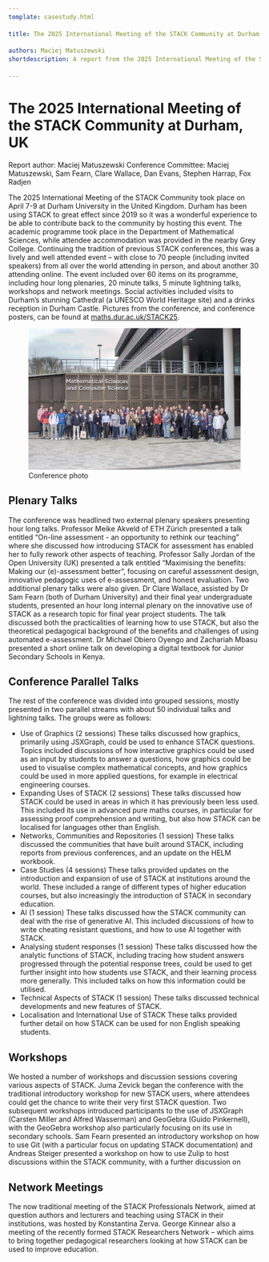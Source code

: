 ```yaml
---
template: casestudy.html

title: The 2025 International Meeting of the STACK Community at Durham, UKs

authors: Maciej Matuszewski
shortdescription: A report from the 2025 International Meeting of the STACK Conference. 

---
```


# The 2025 International Meeting of the STACK Community at Durham, UK

Report author: Maciej Matuszewski
Conference Committee: Maciej Matuszewski, Sam Fearn, Clare Wallace, Dan Evans, Stephen Harrap, Fox Radjen

The 2025 International Meeting of the STACK Community took place on April 7-9 at Durham University in the United Kingdom. Durham has been using STACK to great effect since 2019 so it was a wonderful experience to be able to contribute back to the community by hosting this event. The academic programme took place in the Department of Mathematical Sciences, while attendee accommodation was provided in the nearby Grey College.
Continuing the tradition of previous STACK conferences, this was a lively and well attended event – with close to 70 people (including invited speakers) from all over the world attending in person, and about another 30 attending online. The event included over 60 items on its programme, including hour long plenaries, 20 minute talks, 5 minute lightning talks, workshops and network meetings.
Social activities included visits to Durham’s stunning Cathedral (a UNESCO World Heritage site) and a drinks reception in Durham Castle. Pictures from the conference, and conference posters, can be found at [maths.dur.ac.uk/STACK25](https://www.maths.dur.ac.uk/STACK25).

<div class="float-none img-middle">
    <figure class="figure">
        <img class="figure-img img-fluid" src="../2025/Images/conf_participants.jpg" alt="Attendance photo">
        <figcaption class="figure-caption">Conference photo</figcaption>
    </figure>
</div>

## Plenary Talks

The conference was headlined two external plenary speakers presenting hour long talks. Professor Meike Akveld of ETH Zürich presented a talk entitled “On-line assessment - an opportunity to rethink our teaching” where she discussed how introducing STACK for assessment has enabled her to fully rework other aspects of teaching. 
Professor Sally Jordan of the Open University (UK) presented a talk entitled “Maximising the benefits: Making our (e)-assessment better”, focusing on careful assessment design, innovative pedagogic uses of e-assessment, and honest evaluation.
Two additional plenary talks were also given. Dr Clare Wallace, assisted by Dr Sam Fearn (both of Durham University) and their final year undergraduate students, presented an hour long internal plenary on the innovative use of STACK as a research topic for final year project students. The talk discussed both the practicalities of learning how to use STACK, but also the theoretical pedagogical background of the benefits and challenges of using automated e-assessment.
Dr Michael Obiero Oyengo and Zachariah Mbasu presented a short online talk on developing a digital textbook for Junior Secondary Schools in Kenya.

## Conference Parallel Talks

The rest of the conference was divided into grouped sessions, mostly presented in two parallel streams with about 50 individual talks and lightning talks. The groups were as follows:
*	Use of Graphics (2 sessions)
These talks discussed how graphics, primarily using JSXGraph, could be used to enhance STACK questions. Topics included discussions of how interactive graphics could be used as an input by students to answer a questions, how graphics could be used to visualise complex mathematical concepts, and how graphics could be used in more applied questions, for example in electrical engineering courses.
*	Expanding Uses of STACK (2 sessions)
These talks discussed how STACK could be used in areas in which it has previously been less used. This included its use in advanced pure maths courses, in particular for assessing proof comprehension and writing, but also how STACK can be localised for languages other than English.
*	Networks, Communities and Repositories (1 session)
These talks discussed the communities that have built around STACK, including reports from previous conferences, and an update on the HELM workbook.
*	Case Studies (4 sessions)
These talks provided updates on the introduction and expansion of use of STACK at institutions around the world. These included a range of different types of higher education courses, but also increasingly the introduction of STACK in secondary education.
*	AI (1 session)
These talks discussed how the STACK community can deal with the rise of generative AI. This included discussions of how to write cheating resistant questions, and how to use AI together with STACK.
*	Analysing student responses (1 session)
These talks discussed how the analytic functions of STACK, including tracing how student answers progressed through the potential response trees, could be used to get further insight into how students use STACK, and their learning process more generally. This included talks on how this information could be utilised.
*	Technical Aspects of STACK (1 session)
These talks discussed technical developments and new features of STACK.
*	Localisation and International Use of STACK
These talks provided further detail on how STACK can be used for non English speaking students.

## Workshops

We hosted a number of workshops and discussion sessions covering various aspects of STACK.
Juma Zevick began the conference with the traditional introductory workshop for new STACK users, where attendees could get the chance to write their very first STACK question. Two subsequent workshops introduced participants to the use of JSXGraph  (Carsten Miller and Alfred Wasserman) and GeoGebra (Guido Pinkernell), with the GeoGebra workshop also particularly focusing on its use in secondary schools. Sam Fearn presented an introductory workshop on how to use Git (with a particular focus on updating STACK documentation) and Andreas Steiger presented a workshop on how to use Zulip to host discussions within the STACK community, with a further discussion on 

## Network Meetings
The now traditional meeting of the STACK Professionals Network, aimed at question authors and lecturers and teaching using STACK in their institutions, was hosted by Konstantina Zerva. George Kinnear also a meeting of the recently formed STACK Researchers Network – which aims to bring together pedagogical researchers looking at how STACK can be used to improve education.
